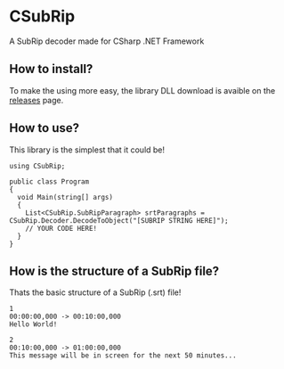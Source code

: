 # CSubRip
A SubRip decoder made for CSharp .NET Framework

## How to install?
To make the using more easy, the library DLL download is avaible on the [releases](https://github.com/Nuggew/CSubRip/releases) page.

## How to use?
This library is the simplest that it could be!
```
using CSubRip;

public class Program
{
  void Main(string[] args)
  {
    List<CSubRip.SubRipParagraph> srtParagraphs = CSubRip.Decoder.DecodeToObject("[SUBRIP STRING HERE]");
    // YOUR CODE HERE!
  }
}
```

## How is the structure of a SubRip file?
Thats the basic structure of a SubRip (.srt) file!
```
1
00:00:00,000 -> 00:10:00,000
Hello World!

2
00:10:00,000 -> 01:00:00,000
This message will be in screen for the next 50 minutes...
```

